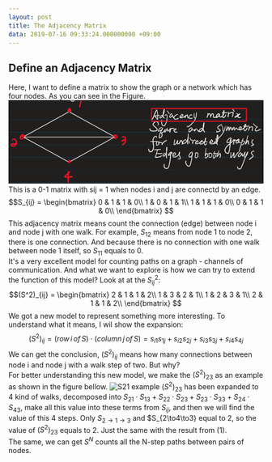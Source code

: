 ```yaml
---
layout: post
title: The Adjacency Matrix
data: 2019-07-16 09:33:24.000000000 +09:00
---
```

## Define an Adjacency Matrix
Here, I want to define a matrix to show the graph or a network which has four nodes. As you can see in the Figure.
![the network graph](/assets/1907/Snipaste_2019-07-16_09-39-37.png)<br>
This is a 0-1 matrix with sij = 1 when nodes i and j are connectd by an edge.
$$S_{ij} =  
  \begin{bmatrix}
  0 & 1 & 1 & 0\\
  1 & 0 & 1 & 1\\
  1 & 1 & 1 & 0\\
  0 & 1 & 1 & 0\\
  \end{bmatrix}
$$
This adjacency matrix means count the connection (edge) between node i and node j with one walk. For example, $S_{12}$ means from node 1 to node 2, there is one connection. And because there is no connection with one walk between node 1 itself, so $S_{11}$ equals to 0.<br>
It's a very excellent model for counting paths on a graph - channels of communication. And what we want to explore is how we can try to extend the function of this model? Look at at the $S_{ij}^2$:
$$(S^2)_{ij} =  
  \begin{bmatrix}
  2 & 1 & 1 & 2\\
  1 & 3 & 2 & 1\\
  1 & 2 & 3 & 1\\
  2 & 1 & 1 & 2\\
  \end{bmatrix}
$$
We got a new model to represent something more interesting. To understand what it means, I wil show the expansion:
$$(S^2)_{ij} = (row\,i\,of\,S)\cdot(column\,j\,of\,S) = s_{i1}s_{1j}+s_{i2}s_{2j}+s_{i3}s_{3j}+s_{i4}s_{4j} \tag{1}$$
We can get the conclusion, $(S^2)_{ij}$ means how many connections between node i and node j with a walk step of two. But why?<br>
For better understanding this new model, we make the $(S^2)_{23}$ as an example as shown in the figure bellow.
![S21 example](/assets/1907/2019-07-17_08-41-12.png)
$(S^2)_{23}$ has been expanded to 4 kind of walks, decomposed into $S_{21}\cdot S_{13} + S_{22}\cdot S_{23} + S_{23}\cdot S_{33} + S_{24}\cdot S_{43}$, make all this value into these terms from $S_{ij}$, and then we will find the value of this 4 steps. Only $S_{2\to1\to3}$ and $S_{2\to4\to3} equal to 2, so the value of $(S^2)_{23}$ equals to 2. Just the same with the result from (1).<br>
The same, we can get $S^N$ counts all the N-step paths between pairs of nodes.

